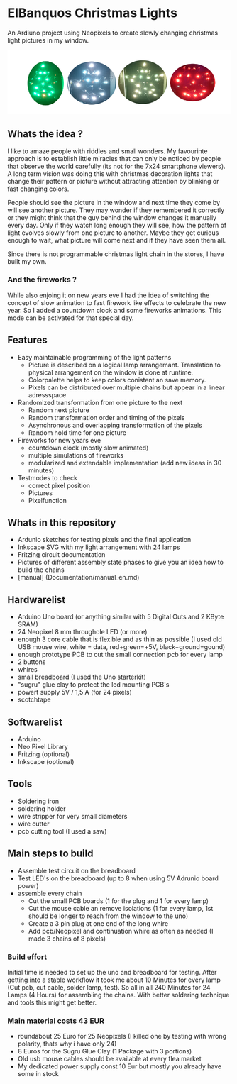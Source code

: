# ElBanquos Christmas Lights
An Ardiuno project using Neopixels to create slowly changing christmas light pictures in my window.

![demo_ensemble](https://raw.githubusercontent.com/mattywausb/ElBanquos_ChristmasLight/master/Documentation/demo_pictures/ensemble.png
      "some Impressions")

## Whats the idea ?
I like to amaze people with riddles and small wonders. My favourinte approach is to establish little miracles that can only be noticed by people that observe the world carefully (its not for the 7x24 smartphone viewers). A long term vision was doing this with christmas decoration lights that change their pattern or picture without attracting attention by blinking or fast changing colors.

People should see the picture in the window and next time they come by will see another picture. They may wonder if they remembered it correctly or they might think that the guy behind the window changes it manually every day.  Only if they watch long enough they will see, how the pattern of light evolves slowly from one picture to another. Maybe they get curious enough to wait, what picture will come next and if they have seen them all.

Since there is not programmable christmas light chain in the stores, I have built my own.

### And the fireworks ?
While also enjoing it on new years eve I had the idea of switching the concept of slow animation to fast firework like effects to celebrate the new year. So I added a countdown clock and some fireworks animations. This mode can be activated for that special day.

## Features
* Easy maintainable programming of the light patterns
  * Picture is described on a logical lamp arrangemant. Translation to physical arrangement on the window is done at runtime.
  * Colorpalette helps to keep colors conistent an save memory.
  * Pixels can be distributed over multiple chains but appear in a linear adressspace
* Randomized transformation from one picture to the next
  * Random next picture
  * Random transformation order and timing of the pixels
  * Asynchronous and overlapping transformation of the pixels
  * Random hold time for one picture
* Fireworks for new years eve
  * countdown clock (mostly slow animated)
  * multiple simulations of fireworks
  * modularized and extendable implementation (add new ideas in 30 minutes)
* Testmodes to check 
  * correct pixel position
  * Pictures
  * Pixelfunction

## Whats in this repository
* Ardunio sketches for testing pixels and the final application
* Inkscape SVG with my light arrangement with 24 lamps 
* Fritzing circuit documentation
* Pictures of different assembly state phases to give you an idea how to build the chains
* [manual] (Documentation/manual_en.md) 

## Hardwarelist
* Arduino Uno board (or anything similar with 5 Digital Outs and 2 KByte SRAM)
* 24 Neopixel 8 mm throughole LED (or more)
* enough 3 core cable that is flexible and as thin as possible (I used old USB mouse wire, white = data, red+green=+5V, black+ground=gound)
* enough prototype PCB to cut the small connection pcb for every lamp
* 2 buttons
* whires 
* small breadboard (I used the Uno starterkit)
* "sugru" glue clay to protect the led mounting PCB's
* powert supply 5V / 1,5 A (for 24 pixels)
* scotchtape

## Softwarelist
* Arduino 
* Neo Pixel Library
* Fritzing (optional)
* Inkscape (optional)

## Tools
* Soldering iron 
* soldering holder
* wire stripper for very small diameters
* wire cutter
* pcb cutting tool (I used a saw)

## Main steps to build
* Assemble test circuit on the breadboard
* Test LED's on the breadboard (up to 8 when using 5V Adrunio board power)
* assemble every chain
  * Cut the small PCB boards (1 for the plug and 1 for every lamp)
  * Cut the mouse cable an remove isolations (1 for every lamp, 1st should be longer to reach from the window to the uno)
  * Create a 3 pin plug at one end of the long whire
  * Add pcb/Neopixel and continuation whire as often as needed (I made 3 chains of 8 pixels)
### Build effort
Initial time is needed to set up the uno and breadboard for testing.
After getting into a stable workflow it took me about 10 Minutes for every lamp (Cut pcb, cut cable, solder lamp, test). So all in all 240 Minutes for 24 Lamps (4 Hours) for assembling the chains. With better soldering technique and tools this might get better.

### Main material costs 43 EUR
* roundabout 25 Euro for 25 Neopixels (I killed one by testing with wrong polarity, thats why i have only 24)
* 8 Euros for the Sugru Glue Clay (1 Package with 3 portions)
* Old usb mouse cables should be available at every flea market
* My dedicated power supply const 10 Eur but mostly you already have some in stock


